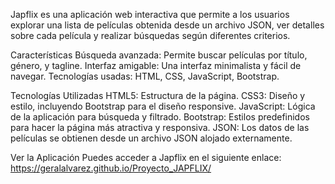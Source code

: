 Japflix es una aplicación web interactiva que permite a los usuarios explorar una lista de películas obtenida desde un archivo JSON, ver detalles sobre cada película y realizar búsquedas según diferentes criterios.

Características
Búsqueda avanzada: Permite buscar películas por título, género, y tagline.
Interfaz amigable: Una interfaz minimalista y fácil de navegar.
Tecnologías usadas: HTML, CSS, JavaScript, Bootstrap.

Tecnologías Utilizadas
HTML5: Estructura de la página.
CSS3: Diseño y estilo, incluyendo Bootstrap para el diseño responsive.
JavaScript: Lógica de la aplicación para búsqueda y filtrado.
Bootstrap: Estilos predefinidos para hacer la página más atractiva y responsiva.
JSON: Los datos de las películas se obtienen desde un archivo JSON alojado externamente.

Ver la Aplicación
Puedes acceder a Japflix en el siguiente enlace:
https://geralalvarez.github.io/Proyecto_JAPFLIX/
